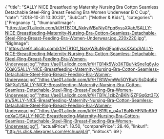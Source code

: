 {
	"title": "SALLY NICE Breastfeeding Maternity Nursing Bra Cotton Seamless Detachable Steel-Ring Breast Feeding Bra Women Underwear B C Cup",
	"date": "2018-10-31 10:30:20",
	"SubCat": ["Mother & Kids"],
	"categories": ["Pregnancy "],
	"thumbnailImage": "https://ae01.alicdn.com/kf/HTB1Of_NxkyWBuNjy0Fpq6yssXXab/SALLY-NICE-Breastfeeding-Maternity-Nursing-Bra-Cotton-Seamless-Detachable-Steel-Ring-Breast-Feeding-Bra-Women-Underwear.jpg_220x220.jpg",
	"BigImage": ["https://ae01.alicdn.com/kf/HTB1Of_NxkyWBuNjy0Fpq6yssXXab/SALLY-NICE-Breastfeeding-Maternity-Nursing-Bra-Cotton-Seamless-Detachable-Steel-Ring-Breast-Feeding-Bra-Women-Underwear.jpg","https://ae01.alicdn.com/kf/HTB14k5Wo3KTBuNkSne1q6yJoXXaK/SALLY-NICE-Breastfeeding-Maternity-Nursing-Bra-Cotton-Seamless-Detachable-Steel-Ring-Breast-Feeding-Bra-Women-Underwear.jpg","https://ae01.alicdn.com/kf/HTB1WymWo5OYBuNjSsD4q6zSkFXaT/SALLY-NICE-Breastfeeding-Maternity-Nursing-Bra-Cotton-Seamless-Detachable-Steel-Ring-Breast-Feeding-Bra-Women-Underwear.jpg","https://ae01.alicdn.com/kf/HTB1V_1zibZnBKNjSZFGq6zt3FXah/SALLY-NICE-Breastfeeding-Maternity-Nursing-Bra-Cotton-Seamless-Detachable-Steel-Ring-Breast-Feeding-Bra-Women-Underwear.jpg","https://ae01.alicdn.com/kf/HTB19Lp_o4uTBuNkHFNRq6A9qpXaC/SALLY-NICE-Breastfeeding-Maternity-Nursing-Bra-Cotton-Seamless-Detachable-Steel-Ring-Breast-Feeding-Bra-Women-Underwear.jpg"],
	"actualPrice": 18.50,
	"comparePrice": 28.46,
	"linkurl": "http://s.click.aliexpress.com/e/chuu6jL6",
	"inStock": 69
}
